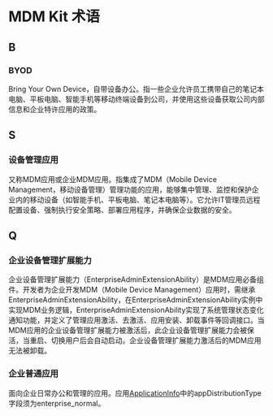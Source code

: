 # MDM Kit 术语
<!--Kit: MDM Kit-->
<!--Subsystem: Customization-->
<!--Owner: @huanleima-->
<!--Designer: @liuzuming-->
<!--Tester: @lpw_work-->
<!--Adviser: @Brilliantry_Rui-->

## B
### BYOD
Bring Your Own Device，自带设备办公。指一些企业允许员工携带自己的笔记本电脑、平板电脑、智能手机等移动终端设备到公司，并使用这些设备获取公司内部信息和企业特许应用的政策。

## S
### 设备管理应用
又称MDM应用或企业MDM应用。指集成了MDM（Mobile Device Management，移动设备管理）管理功能的应用，能够集中管理、监控和保护企业内的移动设备（如智能手机、平板电脑、笔记本电脑等）。它允许IT管理员远程配置设备、强制执行安全策略、部署应用程序，并确保企业数据的安全。

## Q
### 企业设备管理扩展能力
企业设备管理扩展能力（EnterpriseAdminExtensionAbility）是MDM应用必备组件。开发者为企业开发MDM（Mobile Device Management）应用时，需继承EnterpriseAdminExtensionAbility，在EnterpriseAdminExtensionAbility实例中实现MDM业务逻辑，EnterpriseAdminExtensionAbility实现了系统管理状态变化通知功能，并定义了管理应用激活、去激活、应用安装、卸载事件等回调接口。当MDM应用的企业设备管理扩展能力被激活后，此企业设备管理扩展能力会被保活，当重启、切换用户后会自动启动。企业设备管理扩展能力激活后的MDM应用无法被卸载。

### 企业普通应用
面向企业日常办公和管理的应用。应用[ApplicationInfo](../reference/apis-ability-kit/js-apis-bundleManager-applicationInfo.md#applicationinfo-1)中的appDistributionType字段须为enterprise_normal。